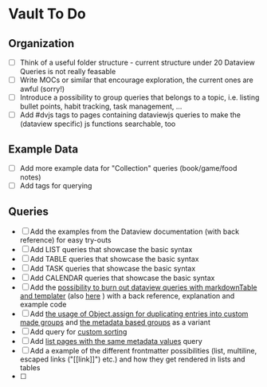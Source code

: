 # Vault To Do

## Organization

- [ ] Think of a useful folder structure - current structure under 20 Dataview Queries is not really feasable
- [ ] Write MOCs or similar that encourage exploration, the current ones are awful (sorry!)
- [ ] Introduce a possibility to group queries that belongs to a topic, i.e. listing bullet points, habit tracking, task management, ... 
- [ ] Add #dvjs tags to pages containing dataviewjs queries to make the (dataview specific) js functions searchable, too

## Example Data
- [ ] Add more example data for "Collection" queries (book/game/food notes)
- [ ] Add tags for querying

## Queries
- [ ] Add the examples from the Dataview documentation (with back reference) for easy try-outs
- [ ] Add LIST queries that showcase the basic syntax
- [ ] Add TABLE queries that showcase the basic syntax
- [ ] Add TASK queries that showcase the basic syntax
- [ ] Add CALENDAR queries that showcase the basic syntax
- [ ] Add the [possibility to burn out dataview queries with markdownTable and templater](https://github.com/blacksmithgu/obsidian-dataview/discussions/1241) (also [here](https://forum.obsidian.md/t/dataviewjs-snippet-showcase/17847/225) ) with a back reference, explanation and example code
- [ ] Add [the usage of Object.assign for duplicating entries into custom made groups](https://discord.com/channels/686053708261228577/875721010144477204/1003404078233178263) and [the metadata based groups](https://discord.com/channels/686053708261228577/875721010144477204/1005498669719638119) as a variant
- [ ] Add query for [custom sorting](https://discord.com/channels/686053708261228577/875721010144477204/1006263776976318577)
- [ ] Add [list pages with the same metadata values](https://discord.com/channels/686053708261228577/875721010144477204/1006083409631789086) query
- [ ] Add a example of the different frontmatter possibilities (list, multiline, escaped links ("[[link]]") etc.) and how they get rendered in lists and tables
- [ ] 
